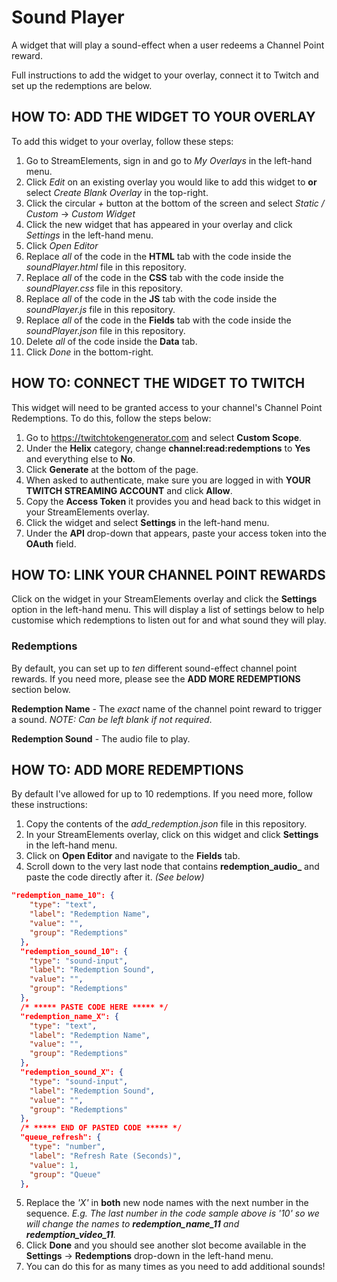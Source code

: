 # Sound Player
A widget that will play a sound-effect when a user redeems a Channel Point reward.

Full instructions to add the widget to your overlay, connect it to Twitch and set up the redemptions are below.

## HOW TO: ADD THE WIDGET TO YOUR OVERLAY
To add this widget to your overlay, follow these steps:

1. Go to StreamElements, sign in and go to *My Overlays* in the left-hand menu.
2. Click *Edit* on an existing overlay you would like to add this widget to **or** select *Create Blank Overlay* in the top-right.
3. Click the circular *+* button at the bottom of the screen and select *Static / Custom* -> *Custom Widget*
4. Click the new widget that has appeared in your overlay and click *Settings* in the left-hand menu.
5. Click *Open Editor*
6. Replace *all* of the code in the **HTML** tab with the code inside the *soundPlayer.html* file in this repository.
7. Replace *all* of the code in the **CSS** tab with the code inside the *soundPlayer.css* file in this repository.
8. Replace *all* of the code in the **JS** tab with the code inside the *soundPlayer.js* file in this repository.
9. Replace *all* of the code in the **Fields** tab with the code inside the *soundPlayer.json* file in this repository.
10. Delete *all* of the code inside the **Data** tab.
11. Click *Done* in the bottom-right.

## HOW TO: CONNECT THE WIDGET TO TWITCH
This widget will need to be granted access to your channel's Channel Point Redemptions. To do this, follow the steps below:

1. Go to https://twitchtokengenerator.com and select **Custom Scope**.
2. Under the **Helix** category, change **channel:read:redemptions** to **Yes** and everything else to **No**.
3. Click **Generate** at the bottom of the page.
4. When asked to authenticate, make sure you are logged in with **YOUR TWITCH STREAMING ACCOUNT** and click **Allow**.
5. Copy the **Access Token** it provides you and head back to this widget in your StreamElements overlay.
6. Click the widget and select **Settings** in the left-hand menu.
7. Under the **API** drop-down that appears, paste your access token into the **OAuth** field.

## HOW TO: LINK YOUR CHANNEL POINT REWARDS
Click on the widget in your StreamElements overlay and click the **Settings** option in the left-hand menu. This will display a list of settings below to help customise which redemptions to listen out for and what sound they will play.

### Redemptions
By default, you can set up to *ten* different sound-effect channel point rewards. If you need more, please see the **ADD MORE REDEMPTIONS** section below.

**Redemption Name** - The *exact* name of the channel point reward to trigger a sound. *NOTE: Can be left blank if not required*.

**Redemption Sound** - The audio file to play.

## HOW TO: ADD MORE REDEMPTIONS
By default I've allowed for up to 10 redemptions. If you need more, follow these instructions:

1. Copy the contents of the *add_redemption.json* file in this repository.
2. In your StreamElements overlay, click on this widget and click **Settings** in the left-hand menu.
3. Click on **Open Editor** and navigate to the **Fields** tab.
4. Scroll down to the very last node that contains **redemption_audio_** and paste the code directly after it. *(See below)*

```json
"redemption_name_10": {
    "type": "text",
    "label": "Redemption Name",
    "value": "",
    "group": "Redemptions"
  },
  "redemption_sound_10": {
    "type": "sound-input",
    "label": "Redemption Sound",
    "value": "",
    "group": "Redemptions"
  },
  /* ***** PASTE CODE HERE ***** */
  "redemption_name_X": {
    "type": "text",
    "label": "Redemption Name",
    "value": "",
    "group": "Redemptions"
  },
  "redemption_sound_X": {
    "type": "sound-input",
    "label": "Redemption Sound",
    "value": "",
    "group": "Redemptions"
  },
  /* ***** END OF PASTED CODE ***** */
  "queue_refresh": {
    "type": "number",
    "label": "Refresh Rate (Seconds)",
    "value": 1,
    "group": "Queue"
  },
```

5. Replace the *'X'* in **both** new node names with the next number in the sequence. *E.g. The last number in the code sample above is '10' so we will change the names to **redemption_name_11** and **redemption_video_11**.*
6. Click **Done** and you should see another slot become available in the **Settings** -> **Redemptions** drop-down in the left-hand menu.
7. You can do this for as many times as you need to add additional sounds!
